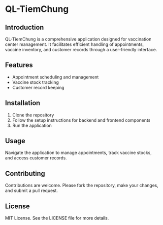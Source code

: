 # QL-TiemChung

## Introduction

QL-TiemChung is a comprehensive application designed for vaccination center management. It facilitates efficient handling of appointments, vaccine inventory, and customer records through a user-friendly interface.

## Features

- Appointment scheduling and management
- Vaccine stock tracking
- Customer record keeping

## Installation

1. Clone the repository
2. Follow the setup instructions for backend and frontend components
3. Run the application

## Usage

Navigate the application to manage appointments, track vaccine stocks, and access customer records.

## Contributing

Contributions are welcome. Please fork the repository, make your changes, and submit a pull request.

## License

MIT License. See the LICENSE file for more details.
